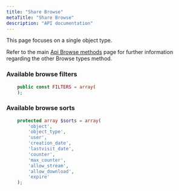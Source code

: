 ```yaml
---
title: "Share Browse"
metaTitle: "Share Browse"
description: "API documentation"
---
```


This page focuses on a single object type.

Refer to the main [Api Browse methods](https://ampache.org/api/api-browse) page for further information regarding the other Browse types method.

### Available browse filters

```PHP
    public const FILTERS = array(
    );
```

### Available browse sorts

```PHP
    protected array $sorts = array(
        'object',
        'object_type',
        'user',
        'creation_date',
        'lastvisit_date',
        'counter',
        'max_counter',
        'allow_stream',
        'allow_download',
        'expire'
    );
```
